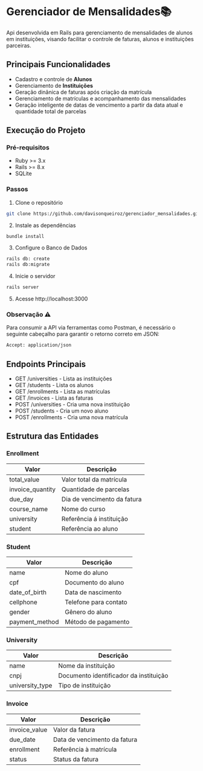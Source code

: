 # Gerenciador de Mensalidades📚

Api desenvolvida em Rails para gerenciamento de mensalidades de alunos em instituições, visando facilitar o controle de faturas, alunos e instituições parceiras.

## Principais Funcionalidades
- Cadastro e controle de **Alunos**
- Gerenciamento de **Instituições**
- Geração dinânica de faturas após criação da matrícula
- Gerenciamento de matrículas e acompanhamento das mensalidades
- Geração inteligente de datas de vencimento a partir da data atual e quantidade total de parcelas

## Execução do Projeto
### Pré-requisitos

- Ruby >= 3.x
- Rails >= 8.x
- SQLite

### Passos
1. Clone o repositório
```bash
git clone https://github.com/davisonqueiroz/gerenciador_mensalidades.git
```
2. Instale as dependências
```bash
bundle install
```
3. Configure o Banco de Dados
```bash
rails db: create
rails db:migrate
```
4. Inicie o servidor
```bash
rails server
```
5. Acesse http://localhost:3000

### **Observação** ⚠
Para consumir a API via ferramentas como Postman, é necessário o seguinte cabeçalho para garantir o retorno correto em JSON: 
```bash
Accept: application/json
```

## Endpoints Principais

- GET /universities - Lista as instituições
- GET /students - Lista os alunos
- GET /enrollments - Lista as matrículas
- GET /invoices - Lista as faturas
- POST /universities - Cria uma nova instituição
- POST /students - Cria um novo aluno
- POST /enrollments - Cria uma nova matrícula

## Estrutura das Entidades

### Enrollment

| Valor | Descrição |
|-------|-----------|
|total_value |  Valor total da matrícula|
|invoice_quantity |  Quantidade de parcelas|
|due_day |  Dia de vencimento da fatura| 
|course_name |  Nome do curso| 
|university |  Referência á instituição| 
|student |  Referência ao aluno| 
 
### Student

| Valor | Descrição |
|-------|-----------|
|name |  Nome do aluno|
|cpf |  Documento do aluno|
|date_of_birth |  Data de nascimento| 
|cellphone |  Telefone para contato| 
|gender |  Gênero do aluno| 
|payment_method |  Método de pagamento| 

### University

| Valor | Descrição |
|-------|-----------|
|name |  Nome da instituição|
|cnpj |  Documento identificador da instituição|
|university_type |  Tipo de instituição| 

### Invoice

| Valor | Descrição |
|-------|-----------|
|invoice_value |  Valor da fatura|
|due_date |  Data de vencimento da fatura|
|enrollment |  Referência à matrícula| 
|status |  Status da fatura| 